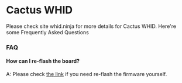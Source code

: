 # Cactus WHID #

Please check site whid.ninja for more details for Cactus WHID. Here're some Frequently Asked Questions

### FAQ ###

#### How can I re-flash the board? ####

A: Please check [the link](https://github.com/volca/ESPloitV2#initial-flashing) if you need re-flash the firmware yourself.


